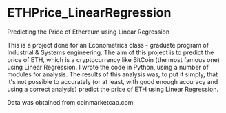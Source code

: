 # ETHPrice_LinearRegression
Predicting the Price of Ethereum using Linear Regression

This is a project done for an Econometrics class - graduate program of Industrial & Systems engineering. The aim of this project is to predict the price of ETH, which is a cryptocurrency like BitCoin (the most famous one) using Linear Regression. I wrote the code in Python, using a number of modules for analysis. The results of this analysis was, to put it simply, that it's not possible to accurately (or at least, with good enough accuracy and using a correct analysis) predict the price of ETH using Linear Regression. 

Data was obtained from coinmarketcap.com
